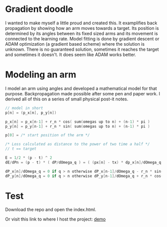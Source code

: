 # Gradient doodle

I wanted to make myself a little proud and created this.
It examplifies back propagation by showing how an arm moves towards
a target. Its position is determined by its angles between its fixed sized
arms and its movement is connected to the learning rate.
Model fitting is done by gradient descent or ADAM optimization (a gradient based scheme)
where the solution is unknown. There is no guaranteed solution,
sometimes it reaches the target and sometimes it doesn't. It does
seem like ADAM works better.

# Modeling an arm

I model an arm using angles and developed a mathematical model for that purpose.
Backpropagation made possible after some pen and paper work. I derived all of this
on a series of small physical post-it notes. 

```C
// model in short
p[n] = (p_x[n], p_y[n])

p_x[n] = p_x[n-1] + r_n * cos( sum(omegas up to n) + (n-1) * pi )
p_y[n] = p_y[n-1] + r_n * sin( sum(omegas up to n) + (n-1) * pi ) 

p[0] = /* start position of the arm */

/* Loss calculated as distance to the power of two time a half */
// t == target

E = 1/2 * (p - t) ^ 2
dE/dPn = (p - t) * ( dP/dOmega_q ) = ( (px[n] - tx) * dp_x[n]/dOmega_q , (py[n] - ty) * dp_y[n]/dOmega_q )

dP_x[n]/dOmega_q = 0 if q > n otherwise dP_x[n-1]/dOmega_q - r_n * sin( sum(omegas up to n) + (n-1) * pi)
dP_y[n]/dOmega_q = 0 if q > n otherwise dP_y[n-1]/dOmega_q + r_n * cos( sum(omegas up to n) + (n-1) * pi) 
```

# Test

Download the repo and open the index.html.

Or visit this link to where I host the project: [demo](https://me.ricardicus.se/33d0ddd832679c4cb246577cbaf22e9b)




